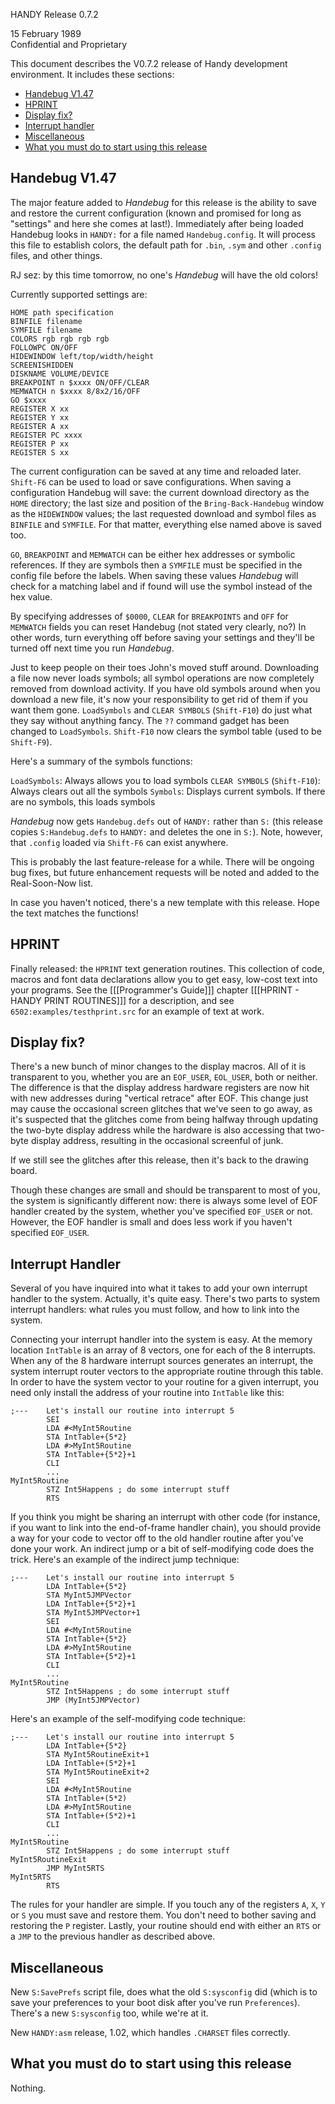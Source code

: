 HANDY Release 0.7.2

15 February 1989  
Confidential and Proprietary

This document describes the V0.7.2 release of Handy development environment. It includes these sections:

- [Handebug V1.47](#handebug-v147)
- [HPRINT](#hprint)
- [Display fix?](#display-fix)
- [Interrupt handler](#interrupt-handler)
- [Miscellaneous](#miscellaneous)
- [What you must do to start using this release](#what-you-must-do-to-start-using-this-release)

## Handebug V1.47

The major feature added to *Handebug* for this release is the ability to save and restore the current configuration (known and promised for long as "settings" and here she comes at last!). Immediately after being loaded Handebug looks in `HANDY:` for a file named `Handebug.config`. It will process this file to establish colors, the default path for `.bin`, `.sym` and other `.config` files, and other things.

RJ sez: by this time tomorrow, no one's *Handebug* will have the old colors!

Currently supported settings are:

```
HOME path specification 
BINFILE filename
SYMFILE filename
COLORS rgb rgb rgb rgb
FOLLOWPC ON/OFF
HIDEWINDOW left/top/width/height 
SCREENISHIDDEN
DISKNAME VOLUME/DEVICE
BREAKPOINT n $xxxx ON/OFF/CLEAR
MEMWATCH n $xxxx 8/8x2/16/OFF
GO $xxxx
REGISTER X xx
REGISTER Y xx
REGISTER A xx
REGISTER PC xxxx
REGISTER P xx
REGISTER S xx
```

The current configuration can be saved at any time and reloaded later. `Shift-F6` can be used to load or save configurations. When saving a configuration Handebug will save: the current download directory as the `HOME` directory; the last size and position of the `Bring-Back-Handebug` window as the `HIDEWINDOW` values; the last requested download and symbol files as `BINFILE` and `SYMFILE`. For that matter, everything else named above is saved too.

`GO`, `BREAKPOINT` and `MEMWATCH` can be either hex addresses or symbolic references. If they are symbols then a `SYMFILE` must be specified in the config file before the labels. When saving these values *Handebug* will check for a matching label and if found will use the symbol instead of the hex value.

By specifying addresses of `$0000`, `CLEAR` for `BREAKPOINTS` and `OFF` for `MEMWATCH` fields you can reset Handebug (not stated very clearly, no?) In other words, turn everything off before saving your settings and they'll be turned off next time you run *Handebug*.

Just to keep people on their toes John's moved stuff around. Downloading a file now never loads symbols; all symbol operations are now completely removed from download activity. If you have old symbols around when you download a new file, it's now your responsibility to get rid of them if you want them gone. `LoadSymbols` and `CLEAR SYMBOLS` (`Shift-F10`) do just what they say without anything fancy. The `??` command gadget has been changed to `LoadSymbols`. `Shift-F10` now clears the symbol table (used to be `Shift-F9`).

Here's a summary of the symbols functions: 

`LoadSymbols`: Always allows you to load symbols `CLEAR SYMBOLS` (`Shift-F10`): Always clears out all the symbols
`Symbols`: Displays current symbols. If there are no symbols, this loads symbols

*Handebug* now gets `Handebug.defs` out of `HANDY:` rather than `S:` (this release copies `S:Handebug.defs` to `HANDY:` and deletes the one in `S:`). Note, however, that `.config` loaded via `Shift-F6` can exist anywhere.

This is probably the last feature-release for a while. There will be ongoing bug fixes, but future enhancement requests will be noted and added to the Real-Soon-Now list.

In case you haven't noticed, there's a new template with this release. Hope the text matches the functions!

## HPRINT

Finally released: the `HPRINT` text generation routines. This collection of code, macros and font data declarations allow you to get easy, low-cost text into your programs. See the [[[Programmer's Guide]]] chapter [[[HPRINT - HANDY PRINT ROUTINES]]] for a description, and see `6502:examples/testhprint.src` for an example of text at work.

## Display fix?

There's a new bunch of minor changes to the display macros. All of it is transparent to you, whether you are an `EOF_USER`, `EOL_USER`, both or neither. The difference is that the display address hardware registers are now hit with new addresses during "vertical retrace" after EOF. This change just may cause the occasional screen glitches that we've seen to go away, as it's suspected that the glitches come from being halfway through updating the two-byte display address while the hardware is also accessing that two-byte display address, resulting in the occasional screenful of junk.

If we still see the glitches after this release, then it's back to the drawing board.

Though these changes are small and should be transparent to most of you, the system is significantly different now: there is always some level of EOF handler created by the system, whether you've specified `EOF_USER` or not. However, the EOF handler is small and does less work if you haven't specified `EOF_USER`.

## Interrupt Handler

Several of you have inquired into what it takes to add your own interrupt handler to the system. Actually, it's quite easy. There's two parts to system interrupt handlers: what rules you must follow, and how to link into the system.

Connecting your interrupt handler into the system is easy. At the memory location `IntTable` is an array of 8 vectors, one for each of the 8 interrupts. When any of the 8 hardware interrupt sources generates an interrupt, the system interrupt router vectors to the appropriate routine through this table. In order to have the system vector to your routine for a given interrupt, you need only install the address of your routine into `IntTable` like this:

```
;---	Let's install our routine into interrupt 5
		SEI
		LDA #<MyInt5Routine
		STA IntTable+{5*2}
		LDA #>MyInt5Routine
		STA IntTable+{5*2}+1
		CLI
		...
MyInt5Routine
		STZ Int5Happens ; do some interrupt stuff
		RTS
```

If you think you might be sharing an interrupt with other code (for instance, if you want to link into the end-of-frame handler chain), you should provide a way for your code to vector off to the old handler routine after you've done your work. An indirect jump or a bit of self-modifying code does the trick. Here's an example of the indirect jump technique:

```
;---	Let's install our routine into interrupt 5
		LDA IntTable+{5*2} 
		STA MyInt5JMPVector
		LDA IntTable+{5*2}+1
		STA MyInt5JMPVector+1
		SEI
		LDA #<MyInt5Routine
		STA IntTable+{5*2}
		LDA #>MyInt5Routine
		STA	IntTable+{5*2}+1
		CLI
		...
MyInt5Routine
		STZ Int5Happens ; do some interrupt stuff
		JMP (MyInt5JMPVector)
```

Here's an example of the self-modifying code technique:

```
;---	Let's install our routine into interrupt 5
		LDA IntTable+{5*2}
		STA MyInt5RoutineExit+1
		LDA IntTable+(5*2}+1
		STA MyInt5RoutineExit+2
		SEI
		LDA #<MyInt5Routine
		STA IntTable+(5*2)
		LDA #>MyInt5Routine
		STA IntTable+(5*2)+1
		CLI
		...
MyInt5Routine
		STZ Int5Happens ; do some interrupt stuff 
MyInt5RoutineExit 
		JMP MyInt5RTS
MyInt5RTS
		RTS
```

The rules for your handler are simple. If you touch any of the registers `A`, `X`, `Y` or `S` you must save and restore them. You don't need to bother saving and restoring the `P` register. Lastly, your routine should end with either an `RTS` or a `JMP` to the previous handler as described above.

## Miscellaneous

New `S:SavePrefs` script file, does what the old `S:sysconfig` did (which is to save your preferences to your boot disk after you've run `Preferences`). There's a new `S:sysconfig` too, while we're at it.

New `HANDY:asm` release, 1.02, which handles `.CHARSET` files correctly.

## What you must do to start using this release

Nothing.
